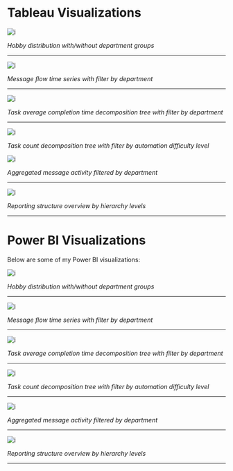 
# Tableau Visualizations
![i](https://github.com/CalvinK2025/EmployeeDataSetVisualization-v2/blob/main/tableau_gifs/employee_by_hobbies_tableau.gif)

*Hobby distribution with/without department groups*
***

![i](https://github.com/CalvinK2025/EmployeeDataSetVisualization-v2/blob/main/tableau_gifs/messages_time_series_tableau.gif)

*Message flow time series with filter by department*
***

![i](https://github.com/CalvinK2025/EmployeeDataSetVisualization-v2/blob/main/tableau_gifs/task_avg_completion_time_tableau.gif)

*Task average completion time decomposition tree with filter by department*
***

![i](https://github.com/CalvinK2025/EmployeeDataSetVisualization-v2/blob/main/tableau_gifs/task_count_tableau.gif)

*Task count decomposition tree with filter by automation difficulty level*

![i](https://github.com/CalvinK2025/EmployeeDataSetVisualization-v2/blob/main/tableau_gifs/messages_activity_tableau.gif)

*Aggregated message activity filtered by department*
***

![i](https://github.com/CalvinK2025/EmployeeDataSetVisualization-v2/blob/main/tableau_gifs/reporting_structure_overview_tableau.gif)

*Reporting structure overview by hierarchy levels*

---

# Power BI Visualizations

Below are some of my Power BI visualizations:

![i](https://github.com/CalvinK2025/EmployeeDataSetVisualization-v2/blob/main/powerbi_gifs/employee_by_hobbies_powerbi.gif)

*Hobby distribution with/without department groups*
***

![i](https://github.com/CalvinK2025/EmployeeDataSetVisualization-v2/blob/main/powerbi_gifs/messages_time_series_powerbi.gif)

*Message flow time series with filter by department*
***

![i](https://github.com/CalvinK2025/EmployeeDataSetVisualization-v2/blob/main/powerbi_gifs/task_avg_completion_time_powerbi.gif)

*Task average completion time decomposition tree with filter by department*
***

![i](https://github.com/CalvinK2025/EmployeeDataSetVisualization-v2/blob/main/powerbi_gifs/task_count_powerbi.gif)

*Task count decomposition tree with filter by automation difficulty level*
***

![i](https://github.com/CalvinK2025/EmployeeDataSetVisualization-v2/blob/main/powerbi_gifs/message_activity_powerbi.gif)

*Aggregated message activity filtered by department*
***

![i](https://github.com/CalvinK2025/EmployeeDataSetVisualization-v2/blob/main/powerbi_gifs/reporting_structure_overview_powerbi.gif)

*Reporting structure overview by hierarchy levels*
***
